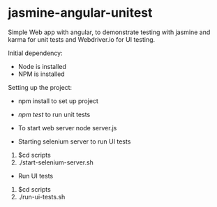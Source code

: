 # jasmine-angular-unitest
Simple Web app with angular, to demonstrate testing with jasmine and karma for unit tests and Webdriver.io for UI testing.

Initial dependency:
- Node is installed
- NPM is installed

Setting up the project:
- npm install to set up project

- *npm test* to run unit tests

- To start web server
node server.js

- Starting selenium server to run UI tests
 1. $cd scripts
 2. ./start-selenium-server.sh
 
- Run UI tests 
 1. $cd scripts
 2. ./run-ui-tests.sh
 
